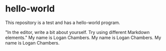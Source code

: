 # hello-world

This repository is a test and has a hello-world program.

"In the editor, write a bit about yourself. Try using different Markdown elements."
My name is Logan Chambers.
My name is Logan Chambers.
My name is Logan Chambers.
